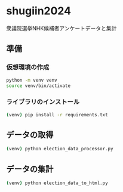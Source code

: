 # shugiin2024
衆議院選挙NHK候補者アンケートデータと集計


## 準備

### 仮想環境の作成

```bash
python -m venv venv
source venv/bin/activate
```

### ライブラリのインストール
```bash
(venv) pip install -r requirements.txt
```

## データの取得
```bash
(venv) python election_data_processor.py
```

## データの集計
```bash
(venv) python election_data_to_html.py
```
